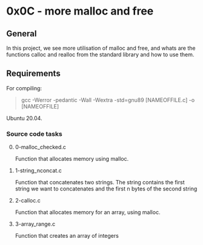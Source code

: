 # 0x0C - more malloc and free

## General

In this project, we see more utilisation of malloc and free, and whats are the functions calloc 
and realloc from the standard library and how to use them.

## Requirements

For compiling:

> gcc -Werror -pedantic -Wall -Wextra -std=gnu89 [NAMEOFFILE.c] -o [NAMEOFFILE]

Ubuntu 20.04.

### Source code tasks

0. 0-malloc_checked.c

    Function that allocates memory using malloc.

1. 1-string_nconcat.c

    Function that concatenates two strings. The string contains the first string we want to concatenates and
    the first n bytes of the second string

2. 2-calloc.c

    Function that allocates memory for an array, using malloc.

3. 3-array_range.c

    Function that creates an array of integers